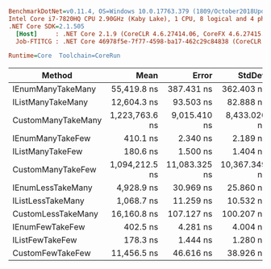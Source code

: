``` ini

BenchmarkDotNet=v0.11.4, OS=Windows 10.0.17763.379 (1809/October2018Update/Redstone5)
Intel Core i7-7820HQ CPU 2.90GHz (Kaby Lake), 1 CPU, 8 logical and 4 physical cores
.NET Core SDK=2.1.505
  [Host]     : .NET Core 2.1.9 (CoreCLR 4.6.27414.06, CoreFX 4.6.27415.01), 64bit RyuJIT
  Job-FTITCG : .NET Core 46978f5e-7f77-4598-ba17-462c29c84838 (CoreCLR 4.6.27513.77, CoreFX 4.7.19.16601), 64bit RyuJIT

Runtime=Core  Toolchain=CoreRun  

```
|             Method |           Mean |         Error |        StdDev |
|------------------- |---------------:|--------------:|--------------:|
|  IEnumManyTakeMany |    55,419.8 ns |    387.431 ns |    362.403 ns |
|  IListManyTakeMany |    12,604.3 ns |     93.503 ns |     82.888 ns |
| CustomManyTakeMany | 1,223,763.6 ns |  9,015.410 ns |  8,433.020 ns |
|   IEnumManyTakeFew |       410.1 ns |      2.340 ns |      2.189 ns |
|   IListManyTakeFew |       180.6 ns |      1.500 ns |      1.404 ns |
|  CustomManyTakeFew | 1,094,212.5 ns | 11,083.325 ns | 10,367.349 ns |
|  IEnumLessTakeMany |     4,928.9 ns |     30.969 ns |     25.860 ns |
|  IListLessTakeMany |     1,068.7 ns |     11.259 ns |     10.532 ns |
| CustomLessTakeMany |    16,160.8 ns |    107.127 ns |    100.207 ns |
|    IEnumFewTakeFew |       402.5 ns |      4.281 ns |      4.004 ns |
|    IListFewTakeFew |       178.3 ns |      1.444 ns |      1.280 ns |
|   CustomFewTakeFew |    11,456.5 ns |     46.616 ns |     38.926 ns |
